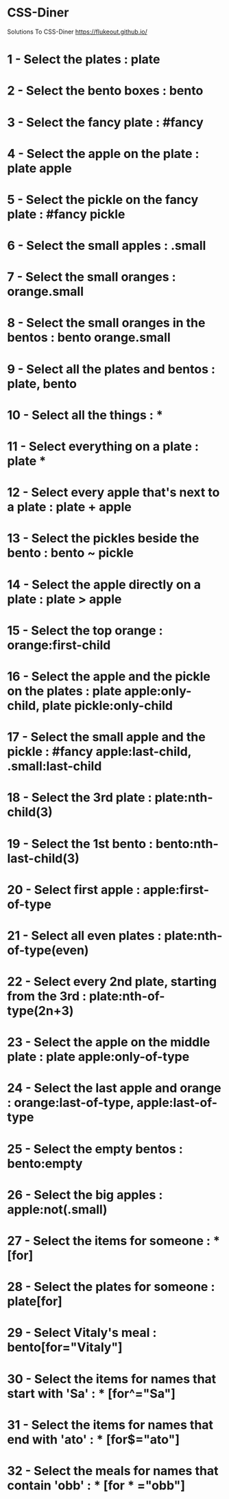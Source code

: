# CSS-Diner
Solutions To CSS-Diner https://flukeout.github.io/

# 1 - Select the plates : plate
# 2 - Select the bento boxes : bento
# 3 - Select the fancy plate : #fancy
# 4 - Select the apple on the plate : plate apple
# 5 - Select the pickle on the fancy plate : #fancy pickle
# 6 - Select the small apples : .small
# 7 - Select the small oranges : orange.small
# 8 - Select the small oranges in the bentos : bento orange.small
# 9 - Select all the plates and bentos : plate, bento
# 10 - Select all the things : *
# 11 - Select everything on a plate : plate *
# 12 - Select every apple that's next to a plate : plate + apple
# 13 - Select the pickles beside the bento : bento ~ pickle
# 14 - Select the apple directly on a plate : plate > apple
# 15 - Select the top orange : orange:first-child
# 16 - Select the apple and the pickle on the plates : plate apple:only-child, plate pickle:only-child
# 17 - Select the small apple and the pickle : #fancy apple:last-child, .small:last-child
# 18 - Select the 3rd plate : plate:nth-child(3)
# 19 - Select the 1st bento : bento:nth-last-child(3)
# 20 - Select first apple : apple:first-of-type
# 21 - Select all even plates : plate:nth-of-type(even)
# 22 - Select every 2nd plate, starting from the 3rd : plate:nth-of-type(2n+3)
# 23 - Select the apple on the middle plate : plate apple:only-of-type
# 24 - Select the last apple and orange : orange:last-of-type, apple:last-of-type
# 25 - Select the empty bentos : bento:empty
# 26 - Select the big apples : apple:not(.small)
# 27 - Select the items for someone : * [for]
# 28 - Select the plates for someone : plate[for]
# 29 - Select Vitaly's meal : bento[for="Vitaly"]
# 30 - Select the items for names that start with 'Sa' : * [for^="Sa"]
# 31 - Select the items for names that end with 'ato' : * [for$="ato"]
# 32 - Select the meals for names that contain 'obb' : * [for * ="obb"]
